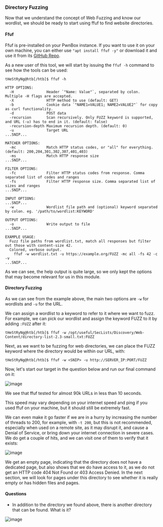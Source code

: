 ### Directory Fuzzing

Now that we understand the concept of Web Fuzzing and know our wordlist, we should be ready to start using ffuf to find website directories.

#### Ffuf

Ffuf is pre-installed on your PwnBox instance. If you want to use it on your own machine, you can either use ```"apt install ffuf -y"``` or download it and use it from its [GitHub Repo](https://github.com/ffuf/ffuf.git). 

As a new user of this tool, we will start by issuing the ```ffuf -h``` command to see how the tools can be used:

```
tHeStRyNg@htb[/htb]$ ffuf -h

HTTP OPTIONS:
  -H               Header `"Name: Value"`, separated by colon. Multiple -H flags are accepted.
  -X               HTTP method to use (default: GET)
  -b               Cookie data `"NAME1=VALUE1; NAME2=VALUE2"` for copy as curl functionality.
  -d               POST data
  -recursion       Scan recursively. Only FUZZ keyword is supported, and URL (-u) has to end in it. (default: false)
  -recursion-depth Maximum recursion depth. (default: 0)
  -u               Target URL
...SNIP...

MATCHER OPTIONS:
  -mc              Match HTTP status codes, or "all" for everything. (default: 200,204,301,302,307,401,403)
  -ms              Match HTTP response size
...SNIP...

FILTER OPTIONS:
  -fc              Filter HTTP status codes from response. Comma separated list of codes and ranges
  -fs              Filter HTTP response size. Comma separated list of sizes and ranges
...SNIP...

INPUT OPTIONS:
...SNIP...
  -w               Wordlist file path and (optional) keyword separated by colon. eg. '/path/to/wordlist:KEYWORD'

OUTPUT OPTIONS:
  -o               Write output to file
...SNIP...

EXAMPLE USAGE:
  Fuzz file paths from wordlist.txt, match all responses but filter out those with content-size 42.
  Colored, verbose output.
    ffuf -w wordlist.txt -u https://example.org/FUZZ -mc all -fs 42 -c -v
...SNIP...
```

As we can see, the help output is quite large, so we only kept the options that may become relevant for us in this module.

#### Directory Fuzzing

As we can see from the example above, the main two options are ```-w``` for wordlists and ```-u``` for the URL. 

We can assign a wordlist to a keyword to refer to it where we want to fuzz. For example, we can pick our wordlist and assign the keyword FUZZ to it by adding ```:FUZZ``` after it:

```tHeStRyNg@htb[/htb]$ ffuf -w /opt/useful/SecLists/Discovery/Web-Content/directory-list-2.3-small.txt:FUZZ```

Next, as we want to be fuzzing for web directories, we can place the FUZZ keyword where the directory would be within our URL, with:

```tHeStRyNg@htb[/htb]$ ffuf -w <SNIP> -u http://SERVER_IP:PORT/FUZZ```

Now, let's start our target in the question below and run our final command on it:

![image](https://github.com/tHeStRyNg/SecureSphereLabs/assets/118682909/e30f4e92-917b-4f87-87cd-66260b04f3d6)

We see that ffuf tested for almost 90k URLs in less than 10 seconds. 

This speed may vary depending on your internet speed and ping if you used ffuf on your machine, but it should still be extremely fast.

We can even make it go faster if we are in a hurry by increasing the number of threads to 200, for example, with ```-t 200```, but this is not recommended, especially when used on a remote site, as it may disrupt it, and cause a Denial of Service, or bring down your internet connection in severe cases. 
We do get a couple of hits, and we can visit one of them to verify that it exists:

![image](https://github.com/tHeStRyNg/SecureSphereLabs/assets/118682909/663dcdf6-376d-48b0-af85-ebc91b3b2f06)

We get an empty page, indicating that the directory does not have a dedicated page, but also shows that we do have access to it, as we do not get an HTTP code 404 Not Found or 403 Access Denied. In the next section, we will look for pages under this directory to see whether it is really empty or has hidden files and pages.

#### Questions

* In addition to the directory we found above, there is another directory that can be found. What is it?

![image](https://github.com/tHeStRyNg/SecureSphereLabs/assets/118682909/950ffb9a-2de1-418d-945c-75e74d476b2d)


